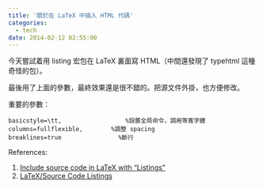 ```yaml
---
title: '關於在 LaTeX 中插入 HTML 代碼'
categories:
  - tech
date: 2014-02-12 02:55:00
---
```


<script src="https://gist.github.com/anonymous/a1df361df59837eee7ca.js"></script>

<script src="https://gist.github.com/anonymous/cc29a1f5bb384ba75362.js"></script>

今天嘗試着用 listing 宏包在 LaTeX  裏面寫 HTML（中間還發現了 typehtml 這種奇怪的包）。

最後用了上面的參數，最終效果還是很不錯的。把源文件外掛，也方便修改。

重要的參數：
```
basicstyle=\tt,                  %設置全局命令，調用等寬字體
columns=fullflexible,        %調整 spacing
breaklines=true                %斷行
```

References:
1. [Include source code in LaTeX with “Listings”](http://include%20source%20code%20in%20latex%20with/)
2. [LaTeX/Source Code Listings](http://en.wikibooks.org/wiki/LaTeX/Source_Code_Listings)
